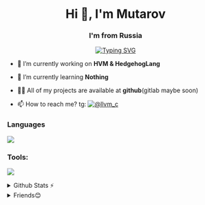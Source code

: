 <h1 align="center">Hi 👋, I'm Mutarov</h1>
<h3 align="center">I'm from Russia</h3>

<p align='center'>
  <a href="https://git.io/typing-svg"><img src="https://readme-typing-svg.herokuapp.com?font=Consolas&weight=600&pause=1000&color=00FF00&background=000000&center=true&vCenter=true&width=435&lines=Mutarov+-+The+C+Programmer" alt="Typing SVG" /></a>
</p>

- 🔭 I’m currently working on **HVM & HedgehogLang**

- 🌱 I’m currently learning **Nothing**

- 👨‍💻 All of my projects are available at **github**(gitlab maybe soon)

- 📫 How to reach me? tg: [![@llvm_c](https://img.shields.io/badge/Telegram-@llvm-c-blue?style=flat-square&logo=telegram)](https://t.me/llvm_c)

### Languages
<p align="center">
  
![](https://skillicons.dev/icons?i=c,lua,py,md,bash&perline=3)
</p>

### Tools:
<p align="center">
  
![](https://skillicons.dev/icons?i=arch,git,vim,neovim&perline=2)
</p>

<details>
  <summary>Github Stats ⚡</summary>
  <img src="https://github-readme-stats.vercel.app/api?username=Mutarov&show_icons=true&theme=radical&rank_icon=github" alt="Mutarov's GitHub stats"></img>
  <img align=top src="https://github-readme-stats.vercel.app/api/top-langs/?username=Mutarov&langs_count=8&layout=donut-vertical&theme=radical"/>
</details>

<details>
  <summary>Friends😊</summary>

  <div id="header" align="center" style="text-align: left;">
  
  <img style="height:auto;" alt="View oneon4i's full-sized avatar" src="https://avatars.githubusercontent.com/u/140802204?v=4" width="260" height="260" class="avatar avatar-user width-full border color-bg-default">  
  ![oneon4i](https://github.com/oneon4i)
  
  [zero!](https://github.com/zeroqxq)
    
  </div>
</details>


